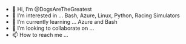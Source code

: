 - 👋 Hi, I’m @DogsAreTheGreatest
- 👀 I’m interested in ... Bash, Azure, Linux, Python, Racing Simulators
- 🌱 I’m currently learning ... Azure and Bash
- 💞️ I’m looking to collaborate on ...
- 📫 How to reach me ... 
